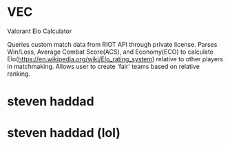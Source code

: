 # VEC
Valorant Elo Calculator

Queries custom match data from RIOT API through private license.
Parses Win/Loss, Average Combat Score(ACS), and Economy(ECO) to calculate Elo(https://en.wikipedia.org/wiki/Elo_rating_system) relative to other players in matchmaking.
Allows user to create 'fair' teams based on relative ranking.

# steven haddad
# steven haddad (lol)
